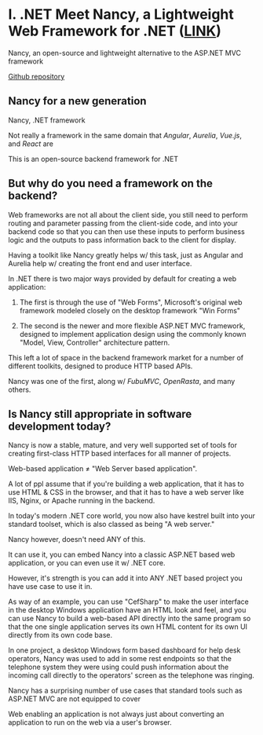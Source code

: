 # I. .NET Meet Nancy, a Lightweight Web Framework for .NET ([LINK](https://auth0.com/blog/meet-nancy-a-lightweight-web-framework-for-dot-net/#Enough-Talk--show-me-some-code-))

Nancy, an open-source and lightweight alternative to the ASP.NET MVC framework

[Github repository](https://github.com/auth0-blog/nancy)

## Nancy for a new generation

Nancy, .NET framework

Not really a framework in the same domain that *Angular*, *Aurelia*, *Vue.js*, and *React* are

This is an open-source backend framework for .NET

## But why do you need a framework on the backend?

Web frameworks are not all about the client side, you still need to perform routing and parameter passing from the client-side code, and into your backend code so that you can then use these inputs to perform business logic and the outputs to pass information back to the client for display.

Having a toolkit like Nancy greatly helps w/ this task, just as Angular and Aurelia help w/ creating the front end and user interface.

In .NET there is two major ways provided by default for creating a web application:

1. The first is through the use of "Web Forms", Microsoft's original web framework modeled closely on the desktop framework "Win Forms"

2. The second is the newer and more flexible ASP.NET MVC framework, designed to implement application design using the commonly known "Model, View, Controller" architecture pattern.

This left a lot of space in the backend framework market for a number of different toolkits, designed to produce HTTP based APIs.

Nancy was one of the first, along w/ *FubuMVC*, *OpenRasta*, and many others.

## Is Nancy still appropriate in software development today?

Nancy is now a stable, mature, and very well supported set of tools for creating first-class HTTP based interfaces for all manner of projects.

Web-based application ≠ "Web Server based application".

A lot of ppl assume that if you're building a web application, that it has to use HTML & CSS in the browser, and that it has to have a web server like IIS, Nginx, or Apache running in the backend.

In today's modern .NET core world, you now also have kestrel built into your standard toolset, which is also classed as being "A web server."

Nancy however, doesn't need ANY of this.

It can use it, you can embed Nancy into a classic ASP.NET based web application, or you can even use it w/ .NET core.

However, it's strength is you can add it into ANY .NET based project you have use case to use it in.

As way of an example, you can use "CefSharp" to make the user interface in the desktop Windows application have an HTML look and feel, and you can use Nancy to build a web-based API directly into the same program so that the one single application serves its own HTML content for its own UI directly from its own code base.

In one project, a desktop Windows form based dashboard for help desk operators, Nancy was used to add in some rest endpoints so that the telephone system they were using could push information about the incoming call directly to the operators' screen as the telephone was ringing.

Nancy has a surprising number of use cases that standard tools such as ASP.NET MVC are not equipped to cover

Web enabling an application is not always just about converting an application to run on the web via a user's browser.
